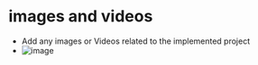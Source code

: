 # images and videos

* Add any images or Videos related to the implemented project
* ![image](https://user-images.githubusercontent.com/31066215/115001474-4b0dbb80-9ec1-11eb-8c18-610679b619ee.png)
